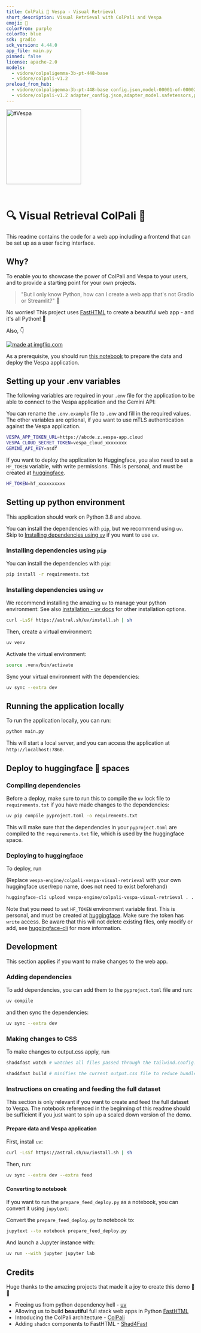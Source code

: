 ```yaml
---
title: ColPali 🤝 Vespa - Visual Retrieval
short_description: Visual Retrieval with ColPali and Vespa
emoji: 👀
colorFrom: purple
colorTo: blue
sdk: gradio
sdk_version: 4.44.0
app_file: main.py
pinned: false
license: apache-2.0
models:
  - vidore/colpaligemma-3b-pt-448-base
  - vidore/colpali-v1.2
preload_from_hub:
  - vidore/colpaligemma-3b-pt-448-base config.json,model-00001-of-00002.safetensors,model-00002-of-00002.safetensors,model.safetensors.index.json,preprocessor_config.json,special_tokens_map.json,tokenizer.json,tokenizer_config.json 12c59eb7e23bc4c26876f7be7c17760d5d3a1ffa
  - vidore/colpali-v1.2 adapter_config.json,adapter_model.safetensors,preprocessor_config.json,special_tokens_map.json,tokenizer.json,tokenizer_config.json 9912ce6f8a462d8cf2269f5606eabbd2784e764f
---
```


<!-- Copyright Vespa.ai. Licensed under the terms of the Apache 2.0 license. See LICENSE in the project root. -->

<picture>
  <source media="(prefers-color-scheme: dark)" srcset="https://assets.vespa.ai/logos/Vespa-logo-green-RGB.svg">
  <source media="(prefers-color-scheme: light)" srcset="https://assets.vespa.ai/logos/Vespa-logo-dark-RGB.svg">
  <img alt="#Vespa" width="200" src="https://assets.vespa.ai/logos/Vespa-logo-dark-RGB.svg" style="margin-bottom: 25px;">
</picture>

# 🔍 Visual Retrieval ColPali 👀

This readme contains the code for a web app including a frontend that can be set up as a user facing interface.

## Why?

To enable _you_ to showcase the power of ColPali and Vespa to your users, and to provide a starting point for your own projects.

> "But I only know Python, how can I create a web app that's not Gradio or Streamlit?" 🤔

No worries! This project uses [FastHTML](https://fastht.ml/) to create a beautiful web app - and it's all Python! 🐍

Also, 👇

<a href="https://imgflip.com/i/98mhch"><img src="https://i.imgflip.com/98mhch.jpg" title="made at imgflip.com"/></a>

As a prerequisite, you should run [this notebook](prepare_feed_deploy.ipynb) to prepare the data and deploy the Vespa application.

## Setting up your .env variables

The following variables are required in your `.env` file for the application to be able to connect to the Vespa application and the Gemini API:

You can rename the `.env.example` file to `.env` and fill in the required values.
The other variables are optional, if you want to use mTLS authentication against the Vespa application.

```bash
VESPA_APP_TOKEN_URL=https://abcde.z.vespa-app.cloud
VESPA_CLOUD_SECRET_TOKEN=vespa_cloud_xxxxxxxx
GEMINI_API_KEY=asdf
```

If you want to deploy the application to Huggingface, you also need to set a `HF_TOKEN` variable, with write permissions.
This is personal, and must be created at [huggingface](https://huggingface.co/settings/tokens).

```bash
HF_TOKEN=hf_xxxxxxxxxx
```

## Setting up python environment

This application should work on Python 3.8 and above.

You can install the dependencies with `pip`, but we recommend using `uv`. 
Skip to [Installing dependencies using `uv`](#installing-dependencies-using-uv) if you want to use `uv`.

### Installing dependencies using `pip`

You can install the dependencies with `pip`:

```bash
pip install -r requirements.txt
```

### Installing dependencies using `uv`

We recommend installing the amazing `uv` to manage your python environment:
See also [installation - uv docs](https://docs.astral.sh/uv/getting-started/installation/) for other installation options.

```bash
curl -LsSf https://astral.sh/uv/install.sh | sh
```

Then, create a virtual environment:

```bash
uv venv 
```

Activate the virtual environment:

```bash
source .venv/bin/activate
```

Sync your virtual environment with the dependencies:

```bash
uv sync --extra dev
```

## Running the application locally

To run the application locally, you can run:

```bash
python main.py
```

This will start a local server, and you can access the application at `http://localhost:7860`.

## Deploy to huggingface 🤗 spaces

### Compiling dependencies

Before a deploy, make sure to run this to compile the `uv` lock file to `requirements.txt` if you have made changes to the dependencies:

```bash
uv pip compile pyproject.toml -o requirements.txt
```

This will make sure that the dependencies in your `pyproject.toml` are compiled to the `requirements.txt` file, which is used by the huggingface space.

### Deploying to huggingface

To deploy, run

(Replace `vespa-engine/colpali-vespa-visual-retrieval` with your own huggingface user/repo name, does not need to exist beforehand)

```bash
huggingface-cli upload vespa-engine/colpali-vespa-visual-retrieval . . --repo-type=space
```

Note that you need to set `HF_TOKEN` environment variable first.
This is personal, and must be created at [huggingface](https://huggingface.co/settings/tokens).
Make sure the token has `write` access.
Be aware that this will not delete existing files, only modify or add,
see [huggingface-cli](https://huggingface.co/docs/huggingface_hub/en/guides/upload#upload-from-the-cli) for more
information.

## Development

This section applies if you want to make changes to the web app.

### Adding dependencies

To add dependencies, you can add them to the `pyproject.toml` file and run:

```bash
uv compile
```

and then sync the dependencies:

```bash
uv sync --extra dev
```

### Making changes to CSS

To make changes to output.css apply, run

```bash
shad4fast watch # watches all files passed through the tailwind.config.js content section

shad4fast build # minifies the current output.css file to reduce bundle size in production.
```

### Instructions on creating and feeding the full dataset

This section is only relevant if you want to create and feed the full dataset to Vespa.
The notebook referenced in the beginning of this readme should be sufficient if you just want to spin up a scaled down version of the demo.

#### Prepare data and Vespa application

First, install `uv`:

```bash
curl -LsSf https://astral.sh/uv/install.sh | sh
```

Then, run:

```bash
uv sync --extra dev --extra feed
```

#### Converting to notebook

If you want to run the `prepare_feed_deploy.py` as a notebook, you can convert it using `jupytext`:

Convert the `prepare_feed_deploy.py` to notebook to:

```bash
jupytext --to notebook prepare_feed_deploy.py
```

And launch a Jupyter instance with:

```bash
uv run --with jupyter jupyter lab
```

## Credits

Huge thanks to the amazing projects that made it a joy to create this demo 🙏🙌

- Freeing us from python dependency hell - [uv](https://astral.sh/uv/)
- Allowing us to build **beautiful** full stack web apps in Python [FastHTML](https://fastht.ml/)
- Introducing the ColPali architecture - [ColPali](https://huggingface.co/vidore/colpali-v1.2)
- Adding `shadcn` components to FastHTML - [Shad4Fast](https://www.shad4fasthtml.com/)
  